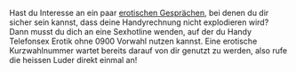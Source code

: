Hast du Interesse an ein paar [erotischen Gesprächen](http://www.telefonsex-abo.com/), bei denen du dir sicher sein kannst, dass deine Handyrechnung nicht explodieren wird? Dann musst du dich an eine Sexhotline wenden, auf der du Handy Telefonsex Erotik ohne 0900 Vorwahl nutzen kannst. Eine erotische Kurzwahlnummer wartet bereits darauf von dir genutzt zu werden, also rufe die heissen Luder direkt einmal an!
